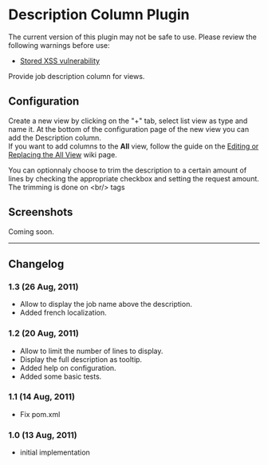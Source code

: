 # Description Column Plugin

The current version of this plugin may not be safe to use. Please review
the following warnings before use:

-   [Stored XSS
    vulnerability](https://www.jenkins.io/security/advisory/2020-09-16/#SECURITY-1916)

  

Provide job description column for views.

## Configuration

Create a new view by clicking on the "+" tab, select list view as type
and name it. At the bottom of the configuration page of the new view you
can add the Description column.  
If you want to add columns to the **All** view, follow the guide on the
[Editing or Replacing the All
View](https://wiki.jenkins-ci.org/display/JENKINS/Editing+or+Replacing+the+All+View)
wiki page.

You can optionnaly choose to trim the description to a certain amount of
lines by checking the appropriate checkbox and setting the request
amount.  
The trimming is done on \<br/\> tags

## Screenshots

Coming soon.

  

------------------------------------------------------------------------

  

## Changelog

### **1.3 (26 Aug, 2011)**

-   Allow to display the job name above the description.
-   Added french localization.

### 1.2 (20 Aug, 2011)

-   Allow to limit the number of lines to display.
-   Display the full description as tooltip.
-   Added help on configuration.
-   Added some basic tests.

### 1.1 (14 Aug, 2011)

-   Fix pom.xml

### 1.0 (13 Aug, 2011)

-   initial implementation
